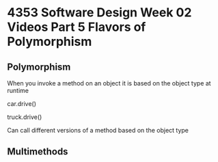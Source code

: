 # 4353 Software Design Week 02 Videos Part 5 Flavors of Polymorphism

## Polymorphism 

When you invoke a method on an object it is based on the object type at runtime

car.drive()

truck.drive()

Can call different versions of a method based on the object type

## Multimethods


